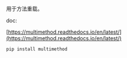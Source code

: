 用于方法重载。

doc:

[https://multimethod.readthedocs.io/en/latest/](https://multimethod.readthedocs.io/en/latest/)

```shell
pip install multimethod
```


